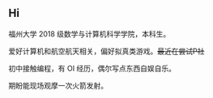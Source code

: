 ## Hi

福州大学 2018 级数学与计算机科学学院，本科生。

爱好计算机和航空航天相关，偏好拟真类游戏。~~最近在尝试P社~~

初中接触编程，有 OI 经历，偶尔写点东西自娱自乐。

期盼能现场观摩一次火箭发射。

<!--
**AbtdQ/AbtdQ** is a ✨ _special_ ✨ repository because its `README.md` (this file) appears on your GitHub profile.

Here are some ideas to get you started:

- 🔭 I’m currently working on ...
- 🌱 I’m currently learning ...
- 👯 I’m looking to collaborate on ...
- 🤔 I’m looking for help with ...
- 💬 Ask me about ...
- 📫 How to reach me: ...
- 😄 Pronouns: ...
- ⚡ Fun fact: ...
-->
